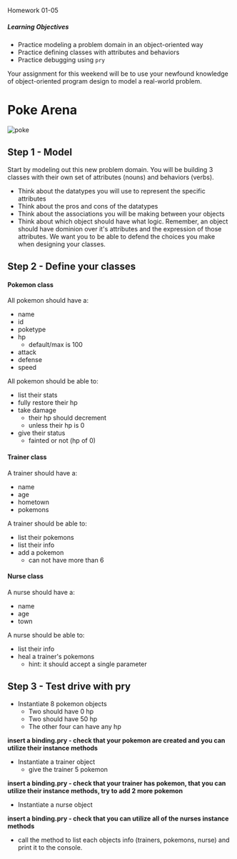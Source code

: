Homework 01-05

##### Learning Objectives
- Practice modeling a problem domain in an object-oriented way
- Practice defining classes with attributes and behaviors
- Practice debugging using `pry`

Your assignment for this weekend will be to use your newfound knowledge of object-oriented program design to model a real-world problem.



# Poke Arena
![poke](http://anime.unm.edu/wp-content/uploads/2014/04/Pokemon.jpg)

## Step 1 - Model

Start by modeling out this new problem domain. You will be building 3 classes with their own set of attributes (nouns) and behaviors (verbs).
- Think about the datatypes you will use to represent the specific attributes
- Think about the pros and cons of the datatypes
- Think about the associations you will be making between your objects
- Think about which object should have what logic. Remember, an object should have dominion over it's attributes and the expression of those attributes. We want you to be able to defend the choices you make when designing your classes.

## Step 2 - Define your classes

#### Pokemon class
All pokemon should have a:
- name
- id
- poketype
- hp
  - default/max is 100
- attack
- defense
- speed

All pokemon should be able to:
- list their stats
- fully restore their hp
- take damage
  - their hp should decrement
  - unless their hp is 0
- give their status
  - fainted or not (hp of 0)

#### Trainer class
A trainer should have a:
- name
- age
- hometown
- pokemons

A trainer should be able to:
- list their pokemons
- list their info
- add a pokemon
  - can not have more than 6

#### Nurse class
A nurse should have a:
- name
- age
- town

A nurse should be able to:
- list their info
- heal a trainer's pokemons
  - hint: it should accept a single parameter

## Step 3 - Test drive with pry

- Instantiate 8 pokemon objects
  - Two should have 0 hp
  - Two should have 50 hp
  - The other four can have any hp

**insert a binding.pry - check that your pokemon are created and you can utilize their instance methods**

- Instantiate a trainer object
  - give the trainer 5 pokemon

**insert a binding.pry - check that your trainer has pokemon, that you can utilize their instance methods, try to add 2 more pokemon**

- Instantiate a nurse object

**insert a binding.pry - check that you can utilize all of the nurses instance methods**

- call the method to list each objects info (trainers, pokemons, nurse) and print it to the console.
